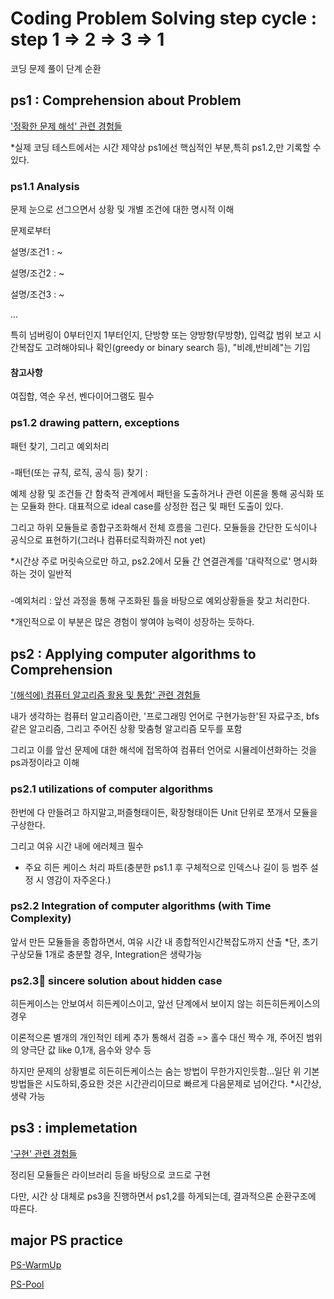 # Coding Problem Solving step cycle : step 1 => 2 => 3 => 1
코딩 문제 풀이 단계 순환

## ps1 : Comprehension about Problem
['정확한 문제 해석' 관련 경험들](https://github.com/devsacti/Algorithms-ProblemSolving/blob/main/ProblemSolving/PS_major_experience/ps1.md)

*실제 코딩 테스트에서는 시간 제약상 ps1에선 핵심적인 부분,특히 ps1.2,만 기록할 수 있다.

### ps1.1 Analysis
문제 눈으로 선그으면서 상황 및 개별 조건에 대한 명시적 이해

문제로부터 

설명/조건1 : ~

설명/조건2 : ~

설명/조건3 : ~

...

특히 넘버링이 0부터인지 1부터인지, 단방향 또는 양방향(무방향), 입력값 범위 보고 시간복잡도 고려해야되나 확인(greedy or binary search 등), "비례,반비례"는 기입

#### 참고사항
여집합, 역순 우선, 벤다이어그램도 필수

### ps1.2 drawing pattern, exceptions
패턴 찾기, 그리고 예외처리

###
-패턴(또는 규칙, 로직, 공식 등) 찾기 :

예제 상황 및 조건들 간 함축적 관계에서 패턴을 도출하거나 관련 이론을 통해 공식화 또는 모듈화 한다. 대표적으로 ideal case를 상정한 접근 및 패턴 도출이 있다.

그리고 하위 모듈들로 종합구조화해서 전체 흐름을 그린다. 모듈들을 간단한 도식이나 공식으로 표현하기(그러나 컴퓨터로직화까진 not yet)

*시간상 주로 머릿속으로만 하고, ps2.2에서 모듈 간 연결관계를 '대략적으로' 명시화하는 것이 일반적

###
-예외처리 : 앞선 과정을 통해 구조화된 틀을 바탕으로 예외상황들을 찾고 처리한다.

*개인적으로 이 부분은 많은 경험이 쌓여야 능력이 성장하는 듯하다.


## ps2 : Applying computer algorithms to Comprehension
['(해석에) 컴퓨터 알고리즘 활용 및 통합' 관련 경험들](https://github.com/devsacti/Algorithms-ProblemSolving/blob/main/ProblemSolving/PS_major_experience/ps2.md)

내가 생각하는 컴퓨터 알고리즘이란, '프로그래밍 언어로 구현가능한'된 자료구조, bfs같은 알고리즘, 그리고 주어진 상황 맞춤형 알고리즘 모두를 포함

그리고 이를 앞선 문제에 대한 해석에 접목하여 컴퓨터 언어로 시뮬레이션화하는 것을 ps과정이라고 이해

### ps2.1 utilizations of computer algorithms
한번에 다 만들려고 하지말고,퍼즐형태이든, 확장형태이든 Unit 단위로 쪼개서 모듈을 구상한다.

그리고 여유 시간 내에 에러체크 필수

* 주요 히든 케이스 처리 파트(충분한 ps1.1 후 구체적으로 인덱스나 길이 등 범주 설정 시 영감이 자주온다.)

### ps2.2 Integration of computer algorithms (with Time Complexity)

앞서 만든 모듈들을 종합하면서, 여유 시간 내 종합적인시간복잡도까지 산출
*단, 초기 구상모듈 1개로 충분할 경우, Integration은 생략가능

### ps2.3🥇 sincere solution about hidden case
히든케이스는 안보여서 히든케이스이고, 앞선 단계에서 보이지 않는 히든히든케이스의 경우

이론적으론 별개의 개인적인 테케 추가 통해서 검증 => 홀수 대신 짝수 개, 주어진 범위의 양극단 값 like 0,1개, 음수와 양수 등

하지만 문제의 상황별로 히든히든케이스는 숨는 방법이 무한가지인듯함...일단 위 기본방법들은 시도하되,중요한 것은 시간관리이므로 빠르게 다음문제로 넘어간다.
*시간상, 생략 가능

## ps3 : implemetation
['구현' 관련 경험들](https://github.com/devsacti/Algorithms-ProblemSolving/blob/main/ProblemSolving/PS_major_experience/ps3.md)

정리된 모듈들은 라이브러리 등을 바탕으로 코드로 구현

다만, 시간 상 대체로 ps3을 진행하면서 ps1,2를 하게되는데, 결과적으론 순환구조에 따른다.


## major PS practice
[PS-WarmUp](https://github.com/devsacti/Algorithms-ProblemSolving/tree/main/ProblemSolving/PS-WarmUp)

[PS-Pool](https://github.com/devsacti/Algorithms-ProblemSolving/tree/main/ProblemSolving/PS-Pool)
